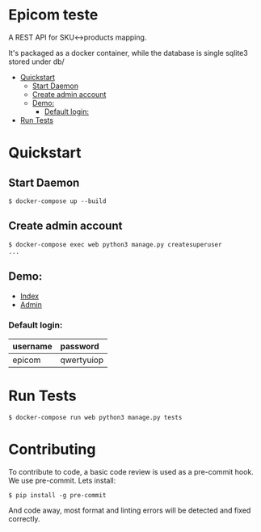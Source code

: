 Epicom teste
============

A REST API for SKU<->products mapping.

It's packaged as a docker container, while the database is single sqlite3 stored under db/

- [Quickstart](#quickstart)
    - [Start Daemon](#start-daemon)
    - [Create admin account](#create-admin-account)
    - [Demo:](#demo)
        - [Default login:](#default-login)
- [Run Tests](#run-tests)

# Quickstart
## Start Daemon
    $ docker-compose up --build

## Create admin account
    $ docker-compose exec web python3 manage.py createsuperuser
    ...

## Demo:
  - [Index](http://localhost:8000)
  - [Admin](http://localhost:8000/admin)

### Default login:

|username |password  |
|:------- |:-------  |
|epicom   |qwertyuiop|

# Run Tests

    $ docker-compose run web python3 manage.py tests


# Contributing

To contribute to code, a basic code review is used as a pre-commit hook. We use pre-commit. Lets install:

    $ pip install -g pre-commit

And code away, most format and linting errors will be detected and fixed correctly.
